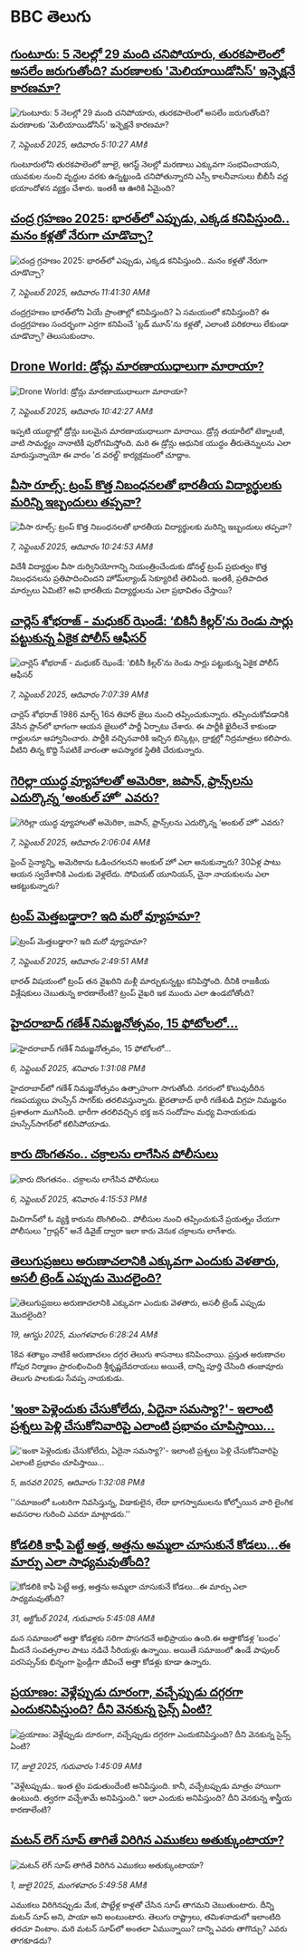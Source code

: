 # BBC తెలుగు## [గుంటూరు: 5 నెలల్లో 29 మంది చనిపోయారు, తురకపాలెంలో అసలేం జరుగుతోంది? మరణాలకు 'మెలియాయిడోసిస్‌' ఇన్ఫెక్షనే కారణమా?](https://www.bbc.com/telugu/articles/c5y80n4ml7po?at_medium=RSS&at_campaign=rss?at_campaign=githubrss)![గుంటూరు: 5 నెలల్లో 29 మంది చనిపోయారు, తురకపాలెంలో అసలేం జరుగుతోంది? మరణాలకు 'మెలియాయిడోసిస్‌' ఇన్ఫెక్షనే కారణమా?](https://ichef.bbci.co.uk/ace/ws/240/cpsprodpb/0855/live/2d6fc940-8ba9-11f0-ad2a-99309799fb5a.png)_7, సెప్టెంబర్ 2025, ఆదివారం 5:10:27 AMకి_గుంటూరులోని తురకపాలెంలో జూలై, ఆగస్ట్ నెలల్లో మరణాలు ఎక్కువగా సంభవించాయని, యువకుల నుంచి వృద్ధుల వరకు ఉన్నట్టుండి చనిపోతున్నారని ఎస్సీ కాలనీవాసులు బీబీసీ వద్ద భయాందోళన వ్యక్తం చేశారు. ఇంతకీ ఆ ఊరికి ఏమైంది?## [చంద్ర గ్రహణం 2025: భారత్‌లో ఎప్పుడు, ఎక్కడ కనిపిస్తుంది.. మనం కళ్లతో నేరుగా చూడొచ్చా?](https://www.bbc.com/telugu/articles/cn82g1m7e8no?at_medium=RSS&at_campaign=rss?at_campaign=githubrss)![చంద్ర గ్రహణం 2025: భారత్‌లో ఎప్పుడు, ఎక్కడ కనిపిస్తుంది.. మనం కళ్లతో నేరుగా చూడొచ్చా?](https://ichef.bbci.co.uk/ace/ws/240/cpsprodpb/c989/live/5119eee0-8bde-11f0-836c-abbd77176ca2.jpg)_7, సెప్టెంబర్ 2025, ఆదివారం 11:41:30 AMకి_చంద్రగ్రహణం భారత్‌లోని ఏయే ప్రాంతాల్లో కనిపిస్తుంది? ఏ సమయంలో కనిపిస్తుంది? ఈ చంద్రగ్రహణం సందర్భంగా ఎర్రగా కనిపించే 'బ్లడ్ మూన్‌'ను కళ్లతో, ఎలాంటి పరికరాలు లేకుండా చూడొచ్చా? తెలుసుకుందాం.## [Drone World: డ్రోన్లు మారణాయుధాలుగా మారాయా?](https://www.bbc.com/telugu/articles/cx207q0g9gyo?at_medium=RSS&at_campaign=rss?at_campaign=githubrss)![Drone World: డ్రోన్లు మారణాయుధాలుగా మారాయా?](https://ichef.bbci.co.uk/ace/ws/240/cpsprodpb/af56/live/10e56560-8bc6-11f0-9cf6-cbf3e73ce2b9.jpg)_7, సెప్టెంబర్ 2025, ఆదివారం 10:42:27 AMకి_ఇప్పటి యుద్ధాల్లో డ్రోన్లు బలమైన మారణాయుధాలుగా మారాయి. డ్రోన్ల తయారీలో టెక్నాలజీ, వాటి సామర్థ్యం నానాటికీ పురోగమిస్తోంది. మరి ఈ డ్రోన్లు ఆధునిక యుద్ధం తీరుతెన్నులను ఎలా మారుస్తున్నాయో ఈ వారం 'ద వరల్డ్' కార్యక్రమంలో చూద్దాం.## [వీసా రూల్స్: ట్రంప్ కొత్త నిబంధనలతో భారతీయ విద్యార్థులకు మరిన్ని ఇబ్బందులు తప్పవా? ](https://www.bbc.com/telugu/articles/ckge25yw1l4o?at_medium=RSS&at_campaign=rss?at_campaign=githubrss)![వీసా రూల్స్: ట్రంప్ కొత్త నిబంధనలతో భారతీయ విద్యార్థులకు మరిన్ని ఇబ్బందులు తప్పవా? ](https://ichef.bbci.co.uk/ace/ws/240/cpsprodpb/783b/live/55f60700-8bd4-11f0-b391-6936825093bd.jpg)_7, సెప్టెంబర్ 2025, ఆదివారం 10:24:53 AMకి_విదేశీ విద్యార్థుల వీసా దుర్వినియోగాన్ని నియంత్రించేందుకు డోనల్డ్ ట్రంప్ ప్రభుత్వం కొత్త నిబంధనలను ప్రతిపాదించిందని హోమ్‌ల్యాండ్ సెక్యూరిటీ తెలిపింది. ఇంతకీ, ప్రతిపాదిత మార్పులు ఏమిటి? అవి భారతీయ విద్యార్థులను ఎలా ప్రభావితం చేస్తాయి?## [చార్లెస్ శోభరాజ్ - మధుకర్ ఝెండే: ‘బికినీ కిల్లర్’ను రెండు సార్లు పట్టుకున్న ఏకైక పోలీస్ ఆఫీసర్](https://www.bbc.com/telugu/articles/cy04l9y40w2o?at_medium=RSS&at_campaign=rss?at_campaign=githubrss)![చార్లెస్ శోభరాజ్ - మధుకర్ ఝెండే: ‘బికినీ కిల్లర్’ను రెండు సార్లు పట్టుకున్న ఏకైక పోలీస్ ఆఫీసర్](https://ichef.bbci.co.uk/ace/ws/240/cpsprodpb/a2a4/live/12495970-8b8a-11f0-9cf6-cbf3e73ce2b9.jpg)_7, సెప్టెంబర్ 2025, ఆదివారం 7:07:39 AMకి_చార్లెస్ శోభరాజ్ 1986 మార్చ్ 16న తిహార్ జైలు నుంచి తప్పించుకున్నారు. తప్పించుకోవడానికి వేసిన ప్లాన్‌లో భాగంగా ఆయన జైలులో పార్టీ ఏర్పాటు చేశారు.
ఈ పార్టీకి ఖైదీలనే కాకుండా గార్డులనూ ఆహ్వానించారు. పార్టీకి వచ్చినవారికి ఇచ్చిన బిస్కెట్లు, ద్రాక్షల్లో నిద్రమాత్రలు కలిపారు. వీటిని తిన్న కొద్ది సేపటికే వారంతా అపస్మారక స్థితికి చేరుకున్నారు.## [గెరిల్లా యుద్ధ వ్యూహాలతో అమెరికా, జపాన్, ఫ్రాన్స్‌లను ఎదుర్కొన్న ‘అంకుల్ హో’ ఎవరు?](https://www.bbc.com/telugu/articles/c0r081e5rdyo?at_medium=RSS&at_campaign=rss?at_campaign=githubrss)![గెరిల్లా యుద్ధ వ్యూహాలతో అమెరికా, జపాన్, ఫ్రాన్స్‌లను ఎదుర్కొన్న ‘అంకుల్ హో’ ఎవరు?](https://ichef.bbci.co.uk/ace/ws/240/cpsprodpb/91bf/live/0a8f21f0-8a73-11f0-8ba8-9d1af6a803b3.jpg)_7, సెప్టెంబర్ 2025, ఆదివారం 2:06:04 AMకి_ఫ్రెంచ్ సైన్యాన్ని, అమెరికాను ఓడించగలనని అంకుల్ హో ఎలా అనుకున్నారు? 30ఏళ్ల పాటు ఆయన స్వదేశానికి ఎందుకు వెళ్లలేదు. సోవియట్ యూనియన్, చైనా నాయకులను ఎలా ఆకట్టుకున్నారు?## [ట్రంప్ మెత్తబడ్డారా? ఇది మరో వ్యూహమా?](https://www.bbc.com/telugu/articles/cr705yykzpmo?at_medium=RSS&at_campaign=rss?at_campaign=githubrss)![ట్రంప్ మెత్తబడ్డారా? ఇది మరో వ్యూహమా?](https://ichef.bbci.co.uk/ace/ws/240/cpsprodpb/8fb6/live/6612d350-8b36-11f0-8abb-4d8cd1fe8125.jpg)_7, సెప్టెంబర్ 2025, ఆదివారం 2:49:51 AMకి_భారత్ విషయంలో ట్రంప్ తన వైఖరిని మళ్లీ మార్చుకున్నట్టు కనిపిస్తోంది. దీనికి రాజకీయ విశ్లేషకులు చెబుతున్న కారణాలేంటి? ట్రంప్ వైఖరి ఇక ముందు ఎలా ఉండబోతోంది?## [హైదరాబాద్‌ గణేశ్ నిమజ్జనోత్సవం, 15 ఫోటోలలో...](https://www.bbc.com/telugu/articles/cx2p0mgzz7mo?at_medium=RSS&at_campaign=rss?at_campaign=githubrss)![హైదరాబాద్‌ గణేశ్ నిమజ్జనోత్సవం, 15 ఫోటోలలో...](https://ichef.bbci.co.uk/ace/ws/240/cpsprodpb/317a/live/d6ad4040-8b23-11f0-ab0b-373eee7fb9da.jpg)_6, సెప్టెంబర్ 2025, శనివారం 1:31:08 PMకి_హైదరాబాద్‌లో గణేశ్ నిమజ్జనోత్సవం ఉత్సాహంగా సాగుతోంది. నగరంలో కొలువుదీరిన గణపయ్యలు హుస్సేన్ సాగర్‌కు తరలివస్తున్నారు. ఖైరతాబాద్ భారీ గణేశుడి విగ్రహ నిమజ్జనం ప్రశాతంగా ముగిసింది. భారీగా తరలివచ్చిన భక్త జన సందోహం మధ్య వినాయకుడు హుస్సేన్‌సాగర్‌లో కలిసిపోయాడు.## [కారు దొంగతనం.. చక్రాలను లాగేసిన పోలీసులు](https://www.bbc.com/telugu/articles/c9v7pwmn322o?at_medium=RSS&at_campaign=rss?at_campaign=githubrss)![కారు దొంగతనం.. చక్రాలను లాగేసిన పోలీసులు](https://ichef.bbci.co.uk/ace/ws/240/cpsprodpb/09ff/live/e78e1da0-8b3a-11f0-9cf6-cbf3e73ce2b9.jpg)_6, సెప్టెంబర్ 2025, శనివారం 4:15:53 PMకి_మిచిగాన్‌లో ఓ వ్యక్తి కారును దొంగిలించి.. పోలీసుల నుంచి తప్పించుకునే ప్రయత్నం చేయగా పోలీసులు "గ్రాప్లర్" అనే డివైజ్ ద్వారా ఇలా కారు వెనుక చక్రాలను లాగేశారు.## [తెలుగుప్రజలు అరుణాచలానికి ఎక్కువగా ఎందుకు వెళతారు, అసలీ ట్రెండ్ ఎప్పుడు మొదలైంది? ](https://www.bbc.com/telugu/articles/c8jp32zrzxpo?at_medium=RSS&at_campaign=rss?at_campaign=githubrss)![తెలుగుప్రజలు అరుణాచలానికి ఎక్కువగా ఎందుకు వెళతారు, అసలీ ట్రెండ్ ఎప్పుడు మొదలైంది? ](https://ichef.bbci.co.uk/ace/ws/240/cpsprodpb/cf2d/live/01932bf0-7d85-11f0-98a0-956f61945264.jpg)_19, ఆగస్టు 2025, మంగళవారం 6:28:24 AMకి_18వ శతాబ్దం నాటికే అరుణాచలం దగ్గర తెలుగు శాసనాలు కనిపించాయి. ప్రస్తుత అరుణాచల గోపుర నిర్మాణం ప్రారంభించింది శ్రీకృష్ణదేవరాయలు అయితే, దాన్ని పూర్తి చేసింది తంజావూరు తెలుగు పాలకుడు సేవప్ప నాయకుడు.## ['ఇంకా పెళ్లెందుకు చేసుకోలేదు, ఏదైనా సమస్యా?'- ఇలాంటి ప్రశ్నలు పెళ్లి చేసుకోనివారిపై ఎలాంటి ప్రభావం చూపిస్తాయి... ](https://www.bbc.com/telugu/articles/cgq1w3lz7yyo?at_medium=RSS&at_campaign=rss?at_campaign=githubrss)!['ఇంకా పెళ్లెందుకు చేసుకోలేదు, ఏదైనా సమస్యా?'- ఇలాంటి ప్రశ్నలు పెళ్లి చేసుకోనివారిపై ఎలాంటి ప్రభావం చూపిస్తాయి... ](https://ichef.bbci.co.uk/ace/ws/240/cpsprodpb/f6de/live/72c94a60-cb3e-11ef-87df-d575b9a434a4.jpg)_5, జనవరి 2025, ఆదివారం 1:32:08 PMకి_''సమాజంలో ఒంటరిగా నివసిస్తున్న, విడాకులైన, లేదా భాగస్వాములను కోల్పోయిన వారి లైంగిక అవసరాల గురించి ఎవరూ మాట్లాడరు.''## [కోడలికి కాఫీ పెట్టే అత్త, అత్తను అమ్మలా చూసుకునే కోడలు...ఈ మార్పు ఎలా సాధ్యమవుతోంది?](https://www.bbc.com/telugu/articles/c1l41zl8el2o?at_medium=RSS&at_campaign=rss?at_campaign=githubrss)![కోడలికి కాఫీ పెట్టే అత్త, అత్తను అమ్మలా చూసుకునే కోడలు...ఈ మార్పు ఎలా సాధ్యమవుతోంది?](https://ichef.bbci.co.uk/ace/ws/240/cpsprodpb/2b61/live/9176a6d0-8b0e-11ef-a81b-b1eda9741da3.jpg)_31, అక్టోబర్ 2024, గురువారం 5:45:08 AMకి_మన సమాజంలో అత్తా కోడళ్లకు సరిగా పొసగదనే అభిప్రాయం ఉంది.ఈ అత్తాకోడళ్ల ‘బంధం’ మీదనే సంవత్సరాల పాటు నడిచే సీరియళ్లు ఉన్నాయి. అయితే సమాజంలో ఉండే పాపులర్ పరసెప్సన్‌కు భిన్నంగా ఫ్రెండ్లీగా జీవించే అత్తా కోడళ్లు కూడా ఉన్నారు.## [ప్రయాణం: వెళ్లేప్పుడు దూరంగా, వచ్చేప్పుడు దగ్గరగా ఎందుకనిపిస్తుంది? దీని వెనకున్న సైన్స్ ఏంటి?](https://www.bbc.com/telugu/articles/c0l4y727n1jo?at_medium=RSS&at_campaign=rss?at_campaign=githubrss)![ప్రయాణం: వెళ్లేప్పుడు దూరంగా, వచ్చేప్పుడు దగ్గరగా ఎందుకనిపిస్తుంది? దీని వెనకున్న సైన్స్ ఏంటి?](https://ichef.bbci.co.uk/ace/ws/240/cpsprodpb/054c/live/6957c010-62b0-11f0-8e78-11023c48a856.png)_17, జులై 2025, గురువారం 1:45:09 AMకి_"వెళ్లేటప్పుడు.. ఇంత టైం పడుతుందేంటి అనిపిస్తుంది. కానీ, వచ్చేటప్పుడు మాత్రం హాయిగా ఉంటుంది. త్వరగా వచ్చేశామే అనిపిస్తుంది." ఇలా ఎందుకు అనిపిస్తుంది? దీని వెనకున్న శాస్త్రీయ కారణాలేంటి?## [మటన్ లెగ్ సూప్ తాగితే విరిగిన ఎముకలు అతుక్కుంటాయా?](https://www.bbc.com/telugu/articles/c0l4g92j8kzo?at_medium=RSS&at_campaign=rss?at_campaign=githubrss)![మటన్ లెగ్ సూప్ తాగితే విరిగిన ఎముకలు అతుక్కుంటాయా?](https://ichef.bbci.co.uk/ace/ws/240/cpsprodpb/b31e/live/cce532c0-6d41-11f0-9462-bb509dc78127.jpg)_1, జులై 2025, మంగళవారం 5:49:58 AMకి_ఎముకలు విరిగినప్పుడు మేక, పొట్టేళ్ల కాళ్లతో చేసిన సూప్ తాగమని చెబుతుంటారు. దీన్ని మటన్ సూప్ అని, పాయా అని అంటుంటారు. తెలుగు రాష్ట్రాలు, తమిళనాడులో ఇలాంటిది తరచూ వింటాం. మరి మటన్ సూప్‌లో అంతలా ఏమున్నాయి? దాన్ని ఎవరు తాగొచ్చు? ఎవరు తాగకూడదు?